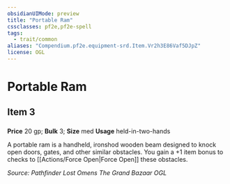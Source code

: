 ```yaml
---
obsidianUIMode: preview
title: "Portable Ram"
cssclasses: pf2e,pf2e-spell
tags:
  - trait/common
aliases: "Compendium.pf2e.equipment-srd.Item.Vr2h3E86Vaf5DJpZ"
license: OGL
---
```

# Portable Ram
## Item 3
### 


**Price** 20 gp; 
**Bulk** 3; **Size** med
**Usage** held-in-two-hands

A portable ram is a handheld, ironshod wooden beam designed to knock open doors, gates, and other similar obstacles. You gain a +1 item bonus to checks to [[Actions/Force Open|Force Open]] these obstacles.

*Source: Pathfinder Lost Omens The Grand Bazaar*
*OGL*